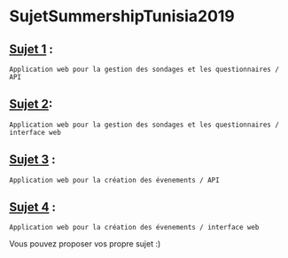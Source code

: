 # SujetSummershipTunisia2019

## [Sujet 1](/sujet1.md) :
    Application web pour la gestion des sondages et les questionnaires / API

## [Sujet 2](/sujet2.md):
    Application web pour la gestion des sondages et les questionnaires / interface web

## [Sujet 3](/sujet3.md) :
    Application web pour la création des évenements / API

## [Sujet 4](/sujet4.md) :
    Application web pour la création des évenements / interface web


Vous pouvez proposer vos propre sujet :)
